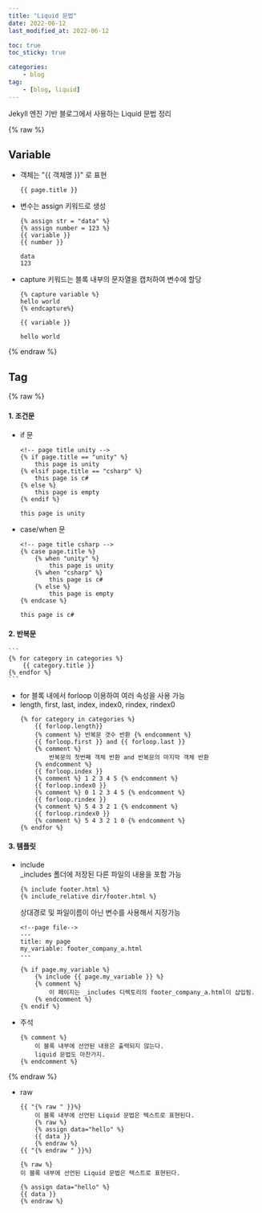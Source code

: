 ```yaml
---
title: "Liquid 문법"
date: 2022-06-12
last_modified_at: 2022-06-12

toc: true
toc_sticky: true

categories:
    - blog
tag:
    - [blog, liquid]
---
```


Jekyll 엔진 기반 블로그에서 사용하는 Liquid 문법 정리

{% raw %}
## Variable
* 객체는 "{{ 객체명 }}" 로 표현
    ```
    {{ page.title }}
    ```

* 변수는 assign 키워드로 생성
    ```
    {% assign str = "data" %}
    {% assign number = 123 %}
    {{ variable }}
    {{ number }}
    ```
    ```
    data
    123
    ```
* capture 키워드는 블록 내부의 문자열을 캡처하여 변수에 할당
    ```
    {% capture variable %}
    hello world
    {% endcapture%}

    {{ variable }}
    ```
    ```
    hello world
    ```
{% endraw %}

## Tag
{% raw %}
#### 1. 조건문
- if 문
    ```
    <!-- page title unity -->
    {% if page.title == "unity" %}
        this page is unity
    {% elsif page.title == "csharp" %}
        this page is c#
    {% else %}
        this page is empty
    {% endif %}
    ```
    ```
    this page is unity
    ```
- case/when 문
    ```
    <!-- page title csharp -->
    {% case page.title %}
        {% when "unity" %}
            this page is unity
        {% when "csharp" %}
            this page is c#
        {% else %}
            this page is empty
    {% endcase %}
    ```
    ```
    this page is c#
    ```

#### 2. 반복문
    ```
    {% for category in categories %}
        {{ category.title }}
    {% endfor %}  
    ```
  - for 블록 내에서  forloop 이용하여 여러 속성을 사용 가능
  - length, first, last, index, index0, rindex, rindex0
    ```
    {% for category in categories %}
        {{ forloop.length}}
        {% comment %} 반복문 갯수 반환 {% endcomment %}
        {{ forloop.first }} and {{ forloop.last }}
        {% comment %} 
            반복문의 첫번째 객체 반환 and 반복문의 마지막 객체 반환
        {% endcomment %}
        {{ forloop.index }}
        {% comment %} 1 2 3 4 5 {% endcomment %}
        {{ forloop.index0 }}
        {% comment %} 0 1 2 3 4 5 {% endcomment %}
        {{ forloop.rindex }}
        {% comment %} 5 4 3 2 1 {% endcomment %}
        {{ forloop.rindex0 }}
        {% comment %} 5 4 3 2 1 0 {% endcomment %}
    {% endfor %}
    ```
    
#### 3. 템플릿
 - include  
  _includes 폴더에 저장된 다른 파일의 내용을 포함 가능
    ```
    {% include footer.html %}
    {% include_relative dir/footer.html %}
    ```
    상대경로 및 파일이름이 아닌 변수를 사용해서 지정가능
    ```
    <!--page file-->
    ---
    title: my page
    my_variable: footer_company_a.html
    ---
    ```
    ```
    {% if page.my_variable %}
        {% include {{ page.my_variable }} %}
        {% comment %} 
            이 페이지는 _includes 디렉토리의 footer_company_a.html이 삽입됨.
        {% endcomment %}
    {% endif %}
    ```
- 주석
    ```
    {% comment %} 
        이 블록 내부에 선언된 내용은 출력되지 않는다.
        liquid 문법도 마찬가지.
    {% endcomment %}
    ```
{% endraw %}
- raw
    ```
    {{ "{% raw " }}%} 
        이 블록 내부에 선언된 Liquid 문법은 텍스트로 표현된다.
        {% raw %}
        {% assign data="hello" %}
        {{ data }}
        {% endraw %}
    {{ "{% endraw " }}%}
    ```
    ```
    {% raw %}
    이 블록 내부에 선언된 Liquid 문법은 텍스트로 표현된다.

    {% assign data="hello" %}
    {{ data }}
    {% endraw %}
    ```
    
